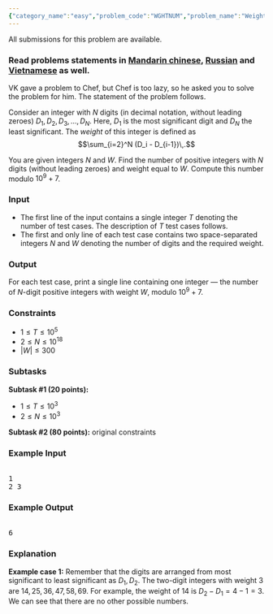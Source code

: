 ```yaml
---
{"category_name":"easy","problem_code":"WGHTNUM","problem_name":"Weight of Numbers","languages_supported":{"0":"C","1":"CPP14","2":"JAVA","3":"PYTH","4":"PYTH 3.5","5":"PYPY","6":"CS2","7":"PAS fpc","8":"PAS gpc","9":"RUBY","10":"PHP","11":"GO","12":"NODEJS","13":"HASK","14":"rust","15":"SCALA","16":"swift","17":"D","18":"PERL","19":"FORT","20":"WSPC","21":"ADA","22":"CAML","23":"ICK","24":"BF","25":"ASM","26":"CLPS","27":"PRLG","28":"ICON","29":"SCM qobi","30":"PIKE","31":"ST","32":"NICE","33":"LUA","34":"BASH","35":"NEM","36":"LISP sbcl","37":"LISP clisp","38":"SCM guile","39":"JS","40":"ERL","41":"TCL","42":"kotlin","43":"PERL6","44":"TEXT","45":"SCM chicken","46":"CLOJ","47":"COB","48":"FS"},"max_timelimit":1,"source_sizelimit":50000,"problem_author":"vkrules1104","problem_tester":null,"date_added":"12-03-2018","tags":{"0":"april18","1":"easy","2":"fast","3":"vkrules1104"},"editorial_url":"https://discuss.codechef.com/problems/WGHTNUM","time":{"view_start_date":1523957400,"submit_start_date":1523957400,"visible_start_date":1523957400,"end_date":1735669800},"is_direct_submittable":false,"layout":"problem"}
---
```

<span class="solution-visible-txt">All submissions for this problem are available.</span><h3>Read problems statements in <a target="_blank" 
href="http://www.codechef.com/download/translated/APRIL18/mandarin/WGHTNUM.pdf">Mandarin chinese</a>, <a target="_blank" 
href="http://www.codechef.com/download/translated/APRIL18/russian/WGHTNUM.pdf">Russian</a> and <a target="_blank" 
href="http://www.codechef.com/download/translated/APRIL18/vietnamese/WGHTNUM.pdf">Vietnamese</a> as well.</h3>

VK gave a problem to Chef, but Chef is too lazy, so he asked you to solve the problem for him. The statement of the problem follows.


Consider an integer with $N$ digits (in decimal notation, without leading zeroes) $D_1, D_2, D_3, \dots, D_N$. Here, $D_1$ is the most significant digit and $D_N$ the least significant. The *weight* of this integer is defined as $$\sum_{i=2}^N (D_i - D_{i-1})\,.$$

You are given integers $N$ and $W$. Find the number of positive integers with $N$ digits (without leading zeroes) and weight equal to $W$. Compute this number modulo $10^9+7$.

### Input
- The first line of the input contains a single integer $T$ denoting the number of test cases. The description of $T$ test cases follows.
- The first and only line of each test case contains two space-separated integers $N$ and $W$ denoting the number of digits and the required weight.

### Output
For each test case, print a single line containing one integer — the number of $N$-digit positive integers with weight $W$, modulo $10^9+7$.

### Constraints
- $1 \le T \le 10^5$
- $2 \le N \le 10^{18}$
- $|W| \le 300$

### Subtasks
**Subtask #1 (20 points):**
- $1 \le T \le 10^3$
- $2 \le N \le 10^3$

**Subtask #2 (80 points):** original constraints

### Example Input
<pre><tt>
1
2 3
</tt></pre>

### Example Output
<pre><tt>
6
</tt></pre>

### Explanation
**Example case 1:** Remember that the digits are arranged from most significant to least significant as $D_1, D_2$. The two-digit integers with weight $3$ are $14, 25, 36, 47, 58, 69$. For example, the weight of $14$ is $D_2-D_1 = 4-1 = 3$. We can see that there are no other possible numbers.
